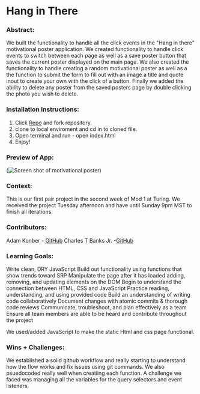 # Hang in There  

### Abstract:
[//]: <> (Briefly describe what you built and its features. What problem is the app solving? How does this application solve that problem?)
We built the functionality to handle all the click events in the "Hang in there" motivational poster application. We created functionality to handle click events to switch between each page as well as a save poster button that saves the current poster displayed on the main page. We also created the functionality to handle creating a random motivational poster as well as a the function to submit the form to fill out with an image a title and quote inout to create your own with the click of a button.
Finally we added the ability to delete any poster from the saved posters page by double clicking the photo you wish to delete.

### Installation Instructions:
[//]: <> (What steps does a person have to take to get your app cloned down and running?)
1. Click [Repo](https://github.com/DRIF7ER/Hang_In_There_Project) and fork repository.
2. clone to local enviroment and cd in to cloned file. 
3. Open terminal and run - open index.html
4. Enjoy! 

### Preview of App:
[//]: <> (Provide ONE gif or screenshot of your application - choose the "coolest" piece of functionality to show off.)
(![Screen shot of motivational poster](hang-in-there.png))
### Context:
[//]: <> (Give some context for the project here. How long did you have to work on it? How far into the Turing program are you?)
This is our first pair project in the second week of Mod 1 at Turing. We received the project Tuesday afternoon and have until Sunday 9pm MST to finish all iterations.
### Contributors:
[//]: <> (Who worked on this application? Link to their GitHubs.)
Adam Konber - [GitHub](https://github.com/Sterling47)
Charles T Banks Jr. -[GitHub](https://github.com/DRIF7ER)
### Learning Goals:
[//]: <> (What were the learning goals of this project? What tech did you work with?)
Write clean, DRY JavaScript
Build out functionality using functions that show trends toward SRP
Manipulate the page after it has loaded adding, removing, and updating elements on the DOM
Begin to understand the connection between HTML, CSS and JavaScript
Practice reading, understanding, and using provided code
Build an understanding of writing code collaboratively
Document changes with atomic commits & thorough code reviews
Communicate, troubleshoot, and plan effectively as a team
Ensure all team members are able to be heard and contribute throughout the project

We used/added JavaScript to make the static Html and css page functional.
### Wins + Challenges:
[//]: <> (What are 2-3 wins you have from this project? What were some challenges you faced - and how did you get over them?)
We established a solid github workflow and really starting to understand how the flow works and fix issues using git commands. We also psuedocoded really well when creatiing each function. A challenge we faced was managing all the variables for the query selectors and event listeners.